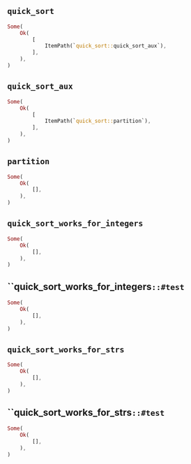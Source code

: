 ## `quick_sort`

```rust
Some(
    Ok(
        [
            ItemPath(`quick_sort::quick_sort_aux`),
        ],
    ),
)
```

## `quick_sort_aux`

```rust
Some(
    Ok(
        [
            ItemPath(`quick_sort::partition`),
        ],
    ),
)
```

## `partition`

```rust
Some(
    Ok(
        [],
    ),
)
```

## `quick_sort_works_for_integers`

```rust
Some(
    Ok(
        [],
    ),
)
```

## ``quick_sort_works_for_integers`::#test`

```rust
Some(
    Ok(
        [],
    ),
)
```

## `quick_sort_works_for_strs`

```rust
Some(
    Ok(
        [],
    ),
)
```

## ``quick_sort_works_for_strs`::#test`

```rust
Some(
    Ok(
        [],
    ),
)
```
